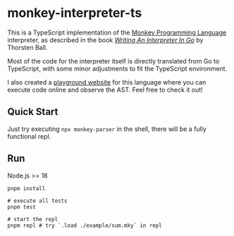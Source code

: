 # monkey-interpreter-ts

This is a TypeScript implementation of the [Monkey Programming Language](https://monkeylang.org/) interpreter, as described in the book [*Writing An Interpreter In Go*](https://interpreterbook.com/) by Thorsten Ball.

Most of the code for the interpreter itself is directly translated from Go to TypeScript, with some minor adjustments to fit the TypeScript environment.

I also created a [playground website](https://monkey-playground.pages.dev/) for this language where you can execute code online and observe the AST. Feel free to check it out!

## Quick Start

Just try executing `npx monkey-parser` in the shell, there will be a fully functional repl.

## Run

Node.js >= 18

```shell
pnpm install

# execute all tests
pnpm test

# start the repl
pnpm repl # try `.load ./example/sum.mky` in repl
```
